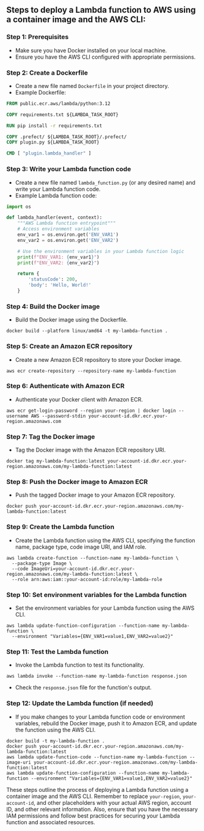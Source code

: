 ## Steps to deploy a Lambda function to AWS using a container image and the AWS CLI:

### Step 1: Prerequisites
- Make sure you have Docker installed on your local machine.
- Ensure you have the AWS CLI configured with appropriate permissions.

### Step 2: Create a Dockerfile
- Create a new file named `Dockerfile` in your project directory.
- Example Dockerfile:
```Dockerfile
FROM public.ecr.aws/lambda/python:3.12

COPY requirements.txt ${LAMBDA_TASK_ROOT}

RUN pip install -r requirements.txt

COPY .prefect/ ${LAMBDA_TASK_ROOT}/.prefect/
COPY plugin.py ${LAMBDA_TASK_ROOT}

CMD [ "plugin.lambda_handler" ]
```

### Step 3: Write your Lambda function code
- Create a new file named `lambda_function.py` (or any desired name) and write your Lambda function code.
- Example Lambda function code:
```python
import os

def lambda_handler(event, context):
    """AWS Lambda function entrypoint"""
    # Access environment variables
    env_var1 = os.environ.get('ENV_VAR1')
    env_var2 = os.environ.get('ENV_VAR2')

    # Use the environment variables in your Lambda function logic
    print(f"ENV_VAR1: {env_var1}")
    print(f"ENV_VAR2: {env_var2}")

    return {
        'statusCode': 200,
        'body': 'Hello, World!'
    }
```

### Step 4: Build the Docker image
- Build the Docker image using the Dockerfile.
```
docker build --platform linux/amd64 -t my-lambda-function .
```

### Step 5: Create an Amazon ECR repository
- Create a new Amazon ECR repository to store your Docker image.
```
aws ecr create-repository --repository-name my-lambda-function
```

### Step 6: Authenticate with Amazon ECR
- Authenticate your Docker client with Amazon ECR.
```
aws ecr get-login-password --region your-region | docker login --username AWS --password-stdin your-account-id.dkr.ecr.your-region.amazonaws.com
```

### Step 7: Tag the Docker image
- Tag the Docker image with the Amazon ECR repository URI.
```
docker tag my-lambda-function:latest your-account-id.dkr.ecr.your-region.amazonaws.com/my-lambda-function:latest
```

### Step 8: Push the Docker image to Amazon ECR
- Push the tagged Docker image to your Amazon ECR repository.
```
docker push your-account-id.dkr.ecr.your-region.amazonaws.com/my-lambda-function:latest
```

### Step 9: Create the Lambda function
- Create the Lambda function using the AWS CLI, specifying the function name, package type, code image URI, and IAM role.
```
aws lambda create-function --function-name my-lambda-function \
  --package-type Image \
  --code ImageUri=your-account-id.dkr.ecr.your-region.amazonaws.com/my-lambda-function:latest \
  --role arn:aws:iam::your-account-id:role/my-lambda-role
```

### Step 10: Set environment variables for the Lambda function
- Set the environment variables for your Lambda function using the AWS CLI.
```
aws lambda update-function-configuration --function-name my-lambda-function \
  --environment "Variables={ENV_VAR1=value1,ENV_VAR2=value2}"
```

### Step 11: Test the Lambda function
- Invoke the Lambda function to test its functionality.
```
aws lambda invoke --function-name my-lambda-function response.json
```
- Check the `response.json` file for the function's output.

### Step 12: Update the Lambda function (if needed)
- If you make changes to your Lambda function code or environment variables, rebuild the Docker image, push it to Amazon ECR, and update the function using the AWS CLI.
```
docker build -t my-lambda-function .
docker push your-account-id.dkr.ecr.your-region.amazonaws.com/my-lambda-function:latest
aws lambda update-function-code --function-name my-lambda-function --image-uri your-account-id.dkr.ecr.your-region.amazonaws.com/my-lambda-function:latest
aws lambda update-function-configuration --function-name my-lambda-function --environment "Variables={ENV_VAR1=value1,ENV_VAR2=value2}"
```

These steps outline the process of deploying a Lambda function using a container image and the AWS CLI. Remember to replace `your-region`, `your-account-id`, and other placeholders with your actual AWS region, account ID, and other relevant information. Also, ensure that you have the necessary IAM permissions and follow best practices for securing your Lambda function and associated resources.